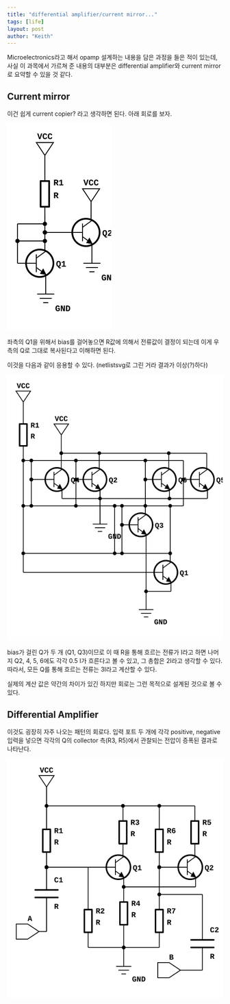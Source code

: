 ```yaml
---
title: "differential amplifier/current mirror..."
tags: [life]
layout: post
author: "Keith"
---
```


Microelectronics라고 해서 opamp 설계하는 내용을 담은 과정을 들은 적이 있는데, 사실 이 과목에서 가르쳐 준 내용의 대부분은 differential amplifier와 current mirror로 요약할 수 있을 것 같다.

## Current mirror

이건 쉽게 current copier? 라고 생각하면 된다. 아래 회로를 보자.

![current mirror](/assets/img/mirror.svg)

좌측의 Q1을 위해서 bias를 걸어놓으면 R값에 의해서 전류값이 결정이 되는데 이게 우측의 Q로 그대로 복사된다고 이해하면 된다.

이것을 다음과 같이 응용할 수 있다. (netlistsvg로 그린 거라 결과가 이상(?)하다)

![current mirror](/assets/img/mirror2.svg)

bias가 걸린 Q가 두 개 (Q1, Q3)이므로 이 때 R을 통해 흐르는 전류가 I라고 하면 나머지 Q2, 4, 5, 6에도 각각 0.5 I가 흐른다고 볼 수 있고, 그 총합은 2I라고 생각할 수 있다. 따라서, 모든 Q를 통해 흐르는 전류는 3I라고 계산할 수 있다.

실제의 계산 값은 약간의 차이가 있긴 하지만 회로는 그런 목적으로 설계된 것으로 볼 수 있다.

## Differential Amplifier

이것도 굉장히 자주 나오는 패턴의 회로다. 입력 포트 두 개에 각각 positive, negative 입력을 넣으면 각각의 Q의 collector 측(R3, R5)에서 관찰되는 전압이 증폭된 결과로 나타난다. 

![differential amplifier](/assets/img/diff.svg)

